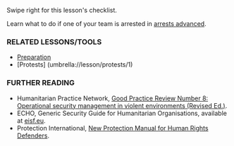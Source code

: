 [Title]: # (What now?)
[Order]: # (4)

Swipe right for this lesson's checklist.

Learn what to do if one of your team is arrested in [arrests advanced](umbrella://lesson/arrests/1).

### RELATED LESSONS/TOOLS

*   [Preparation](umbrella://lesson/preparation)
*	[Protests] (umbrella://lesson/protests/1)


### FURTHER READING

*   Humanitarian Practice Network, [Good Practice Review Number 8: Operational security management in violent environments (Revised Ed.)](http://odihpn.org/wp-content/uploads/2010/11/GPR_8_revised2.pdf).
*   ECHO, Generic Security Guide for Humanitarian Organisations, available at [eisf.eu](https://www.eisf.eu/library/generic-security-guide-for-humanitarian-organisations/).
*   Protection International, [New Protection Manual for Human Rights Defenders](https://www.protectioninternational.org/en/node/1106).
